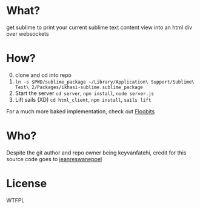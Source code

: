 # What?
get sublime to print your current sublime text content view into an html div over websockets

# How?
0. clone and cd into repo
1. `ln -s $PWD/sublime_package ~/Library/Application\ Support/Sublime\ Text\ 2/Packages/ikhasi-sublime.sublime_package`
2. Start the server `cd server`, `npm install`, `node server.js`
3. Lift sails (XD) `cd html_client`, `npm install`, `sails lift`

For a much more baked implementation, check out [Floobits](http://floobits.com)

# Who?

Despite the git author and repo owner being keyvanfatehi, credit for this source code goes to [jeanreswanepoel](https://github.com/jeanreswanepoel/)

# License

WTFPL
